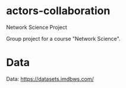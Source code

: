 # actors-collaboration
Network Science Project

Group project for a course "Network Science".


# Data
Data: https://datasets.imdbws.com/
